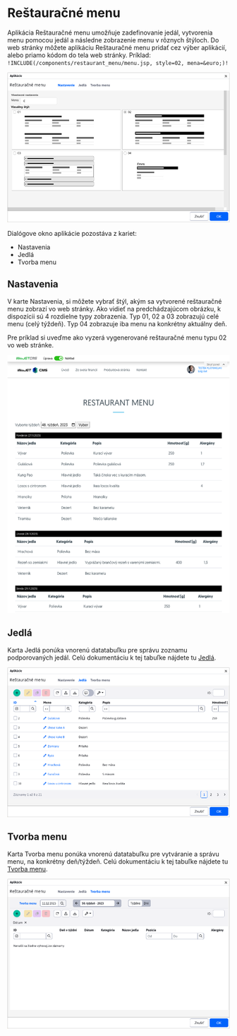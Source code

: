 # Reštauračné menu

Aplikácia Reštauračné menu umožňuje zadefinovanie jedál, vytvorenia menu pomocou jedál a následne zobrazenie menu v rôznych štýloch. Do web stránky môžete aplikáciu Reštauračné menu pridať cez výber aplikácií, alebo priamo kódom do tela web stránky.
Príklad: ```!INCLUDE(/components/restaurant_menu/menu.jsp, style=02, mena=&euro;)!```

![](menu-app-dialog.png)

Dialógove okno aplikácie pozostáva z kariet:
- Nastavenia
- Jedlá
- Tvorba menu

## Nastavenia

V karte Nastavenia, si môžete vybrať štýl, akým sa vytvorené reštauračné menu zobrazí vo web stránky. Ako vidieť na predchádzajúcom obrázku, k dispozícii sú 4 rozdielne typy zobrazenia. Typ 01, 02 a 03 zobrazujú celé menu (celý týždeň). Typ 04 zobrazuje iba menu na konkrétny aktuálny deň.

Pre príklad si uveďme ako vyzerá vygenerované reštauračné menu typu 02 vo web stránke.

![](menu-app-frontend.png)

## Jedlá

Karta Jedlá ponúka vnorenú datatabuľku pre správu zoznamu podporovaných jedál. Celú dokumentáciu k tej tabuľke nájdete tu [Jedlá](./meals.md).

![](menu-app-dialog-meals.png)

## Tvorba menu

Karta Tvorba menu ponúka vnorenú datatabuľku pre vytváranie a správu menu, na konkrétny deň/týždeň. Celú dokumentáciu k tej tabuľke nájdete tu [Tvorba menu](./menu.md).

![](menu-app-dialog-menu.png)